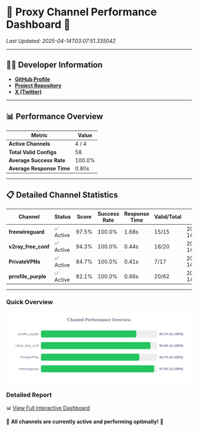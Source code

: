 # 🌟 Proxy Channel Performance Dashboard 🌟

_Last Updated: 2025-04-14T03:07:51.335042_

---

## 👩‍💻 Developer Information

- **[GitHub Profile](https://github.com/4n0nymou3)**  
- **[Project Repository](https://github.com/4n0nymou3/multi-proxy-config-fetcher)**  
- **[X (Twitter)](https://x.com/4n0nymou3)**  

---

## 📊 Performance Overview

| Metric                | Value       |
|-----------------------|-------------|
| **Active Channels**   | 4 / 4       |
| **Total Valid Configs** | 58          |
| **Average Success Rate** | 100.0%      |
| **Average Response Time** | 0.80s       |

---

## 📋 Detailed Channel Statistics

| Channel          | Status     | Score  | Success Rate | Response Time | Valid/Total | Last Success               |
|------------------|------------|--------|--------------|---------------|-------------|----------------------------|
| **freewireguard**  | ✅ Active  | 97.5%  | 100.0% | 1.68s         | 15/15       | 2025-04-14T03:07:51.333201 |
| **v2ray_free_conf**  | ✅ Active  | 94.3%  | 100.0% | 0.44s         | 16/20       | 2025-04-14T03:07:49.181789 |
| **PrivateVPNs**  | ✅ Active  | 84.7%  | 100.0% | 0.41s         | 7/17       | 2025-04-14T03:07:49.622304 |
| **prrofile_purple**  | ✅ Active  | 82.1%  | 100.0% | 0.66s         | 20/62       | 2025-04-14T03:07:48.681299 |

---

### Quick Overview
<div align="center">
  <a href="https://raw.githubusercontent.com/nullluser/NullRepo/refs/heads/main/assets/channel_stats_chart.svg">
    <img src="https://raw.githubusercontent.com/nullluser/NullRepo/refs/heads/main/assets/channel_stats_chart.svg" alt="Source Performance Statistics" width="800">
  </a>
</div>

### Detailed Report
📊 [View Full Interactive Dashboard](https://htmlpreview.github.io/?https://github.com/nullluser/NullRepo/blob/main/assets/performance_report.html)

🎉 **All channels are currently active and performing optimally!** 🎉
